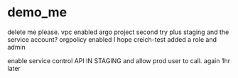 # demo_me
delete me please. vpc enabled argo project second try plus staging and the service account? orgpolicy enabled I hope creich-test added a role and admin

enable service control API IN STAGING and allow prod user to call. again 1hr later
